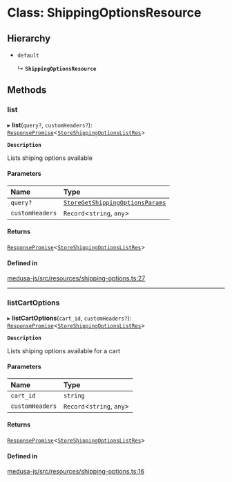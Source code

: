 # Class: ShippingOptionsResource

## Hierarchy

- `default`

  ↳ **`ShippingOptionsResource`**

## Methods

### list

▸ **list**(`query?`, `customHeaders?`): [`ResponsePromise`](../modules/internal.md#responsepromise)<[`StoreShippingOptionsListRes`](../modules/internal-45.md#storeshippingoptionslistres)\>

**`Description`**

Lists shiping options available

#### Parameters

| Name | Type |
| :------ | :------ |
| `query?` | [`StoreGetShippingOptionsParams`](internal-45.StoreGetShippingOptionsParams.md) |
| `customHeaders` | `Record`<`string`, `any`\> |

#### Returns

[`ResponsePromise`](../modules/internal.md#responsepromise)<[`StoreShippingOptionsListRes`](../modules/internal-45.md#storeshippingoptionslistres)\>

#### Defined in

[medusa-js/src/resources/shipping-options.ts:27](https://github.com/hieunguyenzzz/medusa/blob/0b0d50b4/packages/medusa-js/src/resources/shipping-options.ts#L27)

___

### listCartOptions

▸ **listCartOptions**(`cart_id`, `customHeaders?`): [`ResponsePromise`](../modules/internal.md#responsepromise)<[`StoreShippingOptionsListRes`](../modules/internal-45.md#storeshippingoptionslistres)\>

**`Description`**

Lists shiping options available for a cart

#### Parameters

| Name | Type |
| :------ | :------ |
| `cart_id` | `string` |
| `customHeaders` | `Record`<`string`, `any`\> |

#### Returns

[`ResponsePromise`](../modules/internal.md#responsepromise)<[`StoreShippingOptionsListRes`](../modules/internal-45.md#storeshippingoptionslistres)\>

#### Defined in

[medusa-js/src/resources/shipping-options.ts:16](https://github.com/hieunguyenzzz/medusa/blob/0b0d50b4/packages/medusa-js/src/resources/shipping-options.ts#L16)
